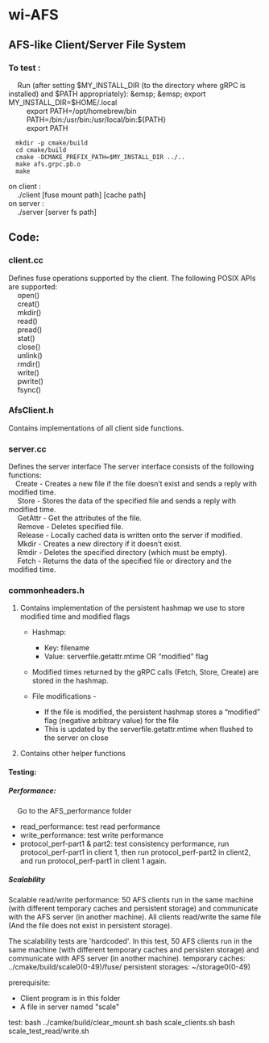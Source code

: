 # wi-AFS
## AFS-like Client/Server File System

### To test :   
 &emsp;  Run (after setting $MY_INSTALL_DIR (to the directory where gRPC is installed) and $PATH appropriately):    
     &emsp; &emsp;  export MY_INSTALL_DIR=$HOME/.local  
     &emsp; &emsp;  export PATH=/opt/homebrew/bin    
      &emsp; &emsp; PATH=/bin:/usr/bin:/usr/local/bin:${PATH}                       
      &emsp; &emsp; export PATH       
            
      mkdir -p cmake/build  
      cd cmake/build  
      cmake -DCMAKE_PREFIX_PATH=$MY_INSTALL_DIR ../..  
      make afs.grpc.pb.o  
      make  
      
  on client :    
   &emsp;  ./client [fuse mount path] [cache path]  
	on server :   
	&emsp; ./server [server fs path]
 
## Code: 
### client.cc
Defines fuse operations supported by the client.   The following POSIX APIs are supported:  
   &emsp; open()  
  &emsp;  creat()  
  &emsp;  mkdir()  
   &emsp; read()  
  &emsp;  pread()  
  &emsp;  stat()  
  &emsp;  close()     
 &emsp;  unlink()   
  &emsp; rmdir()   
  &emsp; write()   
  &emsp; pwrite()   
  &emsp; fsync()   

### AfsClient.h
Contains implementations of all client side functions.

### server.cc
Defines the server interface
The server interface consists of the following functions:     
&emsp;Create - 
Creates a new file if the file doesn’t exist and sends a reply with modified time.   
&emsp; Store - 
Stores the data of the specified file and sends a reply with modified time.   
&emsp; GetAttr - 
Get the attributes of the file.   
&emsp; Remove - 
Deletes specified file.   
&emsp; Release - 
Locally cached data is written onto the server if modified.   
&emsp; Mkdir - 
Creates a new directory if it doesn’t exist.   
&emsp; Rmdir - 
Deletes the specified directory (which must be empty).   
&emsp; Fetch - 
Returns the data of the specified file or directory and the modified time.   

### commonheaders.h
1. Contains implementation of the persistent hashmap we use to store modified time and modified flags

    * Hashmap:
        * Key: filename
        * Value: serverfile.getattr.mtime OR “modified” flag

    * Modified times returned by the gRPC calls (Fetch, Store, Create) are stored in the hashmap.
    * File modifications - 
        * If the file is modified, the persistent hashmap stores a “modified” flag (negative arbitrary value) for the file
        * This is updated by the serverfile.getattr.mtime when flushed to the server on close

2. Contains other helper functions


#### Testing:
##### Performance:
   &emsp; Go to the AFS_performance folder &emsp;
   *  read_performance: test read performance
   *  write_performance: test write performance
   *  protocol_perf-part1 & part2: test consistency performance, run protocol_perf-part1 in client 1, then run protocol_perf-part2 in client2, and run protocol_perf-part1 in client 1 again.

##### Scalability
Scalable read/write performance: 50 AFS clients run in the same machine (with different temporary caches and persistent storage) and communicate with the AFS server (in another machine). All clients read/write the same file (And the file does not exist in persistent storage).

The scalability tests are 'hardcoded'.
In this test, 50 AFS clients run in the same machine (with different temporary caches and persisten storage) and communicate with AFS server (in another machine).
temporary caches: ../cmake/build/scale0(0-49)/fuse/
persistent storages: ~/storage0(0-49)

prerequisite:
- Client program is in this folder
- A file in server named "scale"

test:
bash ../camke/build/clear_mount.sh
bash scale_clients.sh
bash scale_test_read/write.sh

